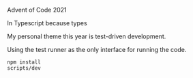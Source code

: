 Advent of Code 2021

In Typescript because types

My personal theme this year is test-driven development.

Using the test runner as the only interface for running the code.

```
npm install
scripts/dev
```
